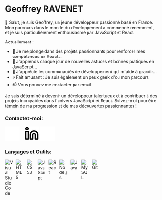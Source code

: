 # Geoffrey RAVENET

👋 Salut, je suis Geoffrey, un jeune développeur passionné basé en France. Mon parcours dans le monde du développement a commencé récemment, et je suis particulièrement enthousiasmé par JavaScript et React.

<!--
**GeoffreyRavenet/GeoffreyRavenet** is a ✨ _special_ ✨ repository because its `README.md` (this file) appears on your GitHub profile.
-->

Actuellement :

- 🔭 Je me plonge dans des projets passionnants pour renforcer mes compétences en React...
- 🌱 J'apprends chaque jour de nouvelles astuces et bonnes pratiques en JavaScript...
- 👯 J'apprécie les communautés de développement qui m'aide à grandir...
- ⚡ Fait amusant : Je suis également un peux geek d'ou mon parcours 
- 📫 Vous pouvez me contacter par email

Je suis déterminé à devenir un développeur talentueux et à contribuer à des projets incroyables dans l'univers JavaScript et React. Suivez-moi pour être témoin de ma progression et de mes découvertes passionnantes !

### Contactez-moi:

<!--[![img_contact](./img/globe-light.svg)](https://GeoffreyR.com#gh-light-mode-only)
[![img_contact](./img/globe-dark.svg)](https://GeoffreyR.com#gh-dark-mode-only)
&nbsp;&nbsp;
[![img_contact](./img/instagram-light.svg)](https://instagram.com/GeoffreyR#gh-light-mode-only)
[![img_contact](./img/instagram-dark.svg)](https://instagram.com/GeoffreyR#gh-dark-mode-only)
[![img_contact](./img/globe-light.svg)](mailto:ravenet.geoffreypro@gmail.com)
-->
[![img_contact](./img/globe-dark.svg)](mailto:ravenet.geoffreypro@gmail.com)
&nbsp;&nbsp;
[![img_contact](./img/linkedin-light.svg)](https://fr.linkedin.com/in/geoffrey-ravenet-9ba767163/#gh-light-mode-only)
[![img_contact](./img/linkedin-dark.svg)](https://fr.linkedin.com/in/geoffrey-ravenet-9ba767163/#gh-dark-mode-only)
&nbsp;&nbsp;

### Langages et Outils:

<img align="left" alt="Visual Studio Code" width="26px" src="https://cdn.jsdelivr.net/gh/devicons/devicon/icons/vscode/vscode-original.svg" style="padding-right:10px;" />

<img align="left" alt="HTML5" width="26px" src="https://cdn.jsdelivr.net/gh/devicons/devicon/icons/html5/html5-original.svg" style="padding-right:10px;" />
<img align="left" alt="CSS3" width="26px" src="https://cdn.jsdelivr.net/gh/devicons/devicon/icons/css3/css3-original.svg" style="padding-right:10px;" />
<img align="left" alt="JavaScript" width="26px" src="https://cdn.jsdelivr.net/gh/devicons/devicon/icons/javascript/javascript-original.svg" style="padding-right:10px;" />
<img align="left" alt="React" width="26px" src="https://cdn.jsdelivr.net/gh/devicons/devicon/icons/react/react-original.svg" style="padding-right:10px;" />
<img align="left" alt="Node.js" width="26px" src="https://cdn.jsdelivr.net/gh/devicons/devicon/icons/nodejs/nodejs-original.svg" style="padding-right:10px;" />
<img align="left" alt="Java" width="26px" src="https://cdn.jsdelivr.net/gh/devicons/devicon/icons/java/java-original.svg" style="padding-right:10px;" />
<img align="left" alt="MySQL" width="26px" src="https://cdn.jsdelivr.net/gh/devicons/devicon/icons/mysql/mysql-original.svg" style="padding-right:10px;" />
<img align="left" alt="Git" width="26px" src="https://cdn.jsdelivr.net/gh/devicons/devicon/icons/git/git-original.svg" style="padding-right:10px;" />


<br />
<br />


<!--

Here are some ideas to get you started:

- 🔭 I’m currently working on ...
- 🌱 I’m currently learning ...
- 👯 I’m looking to collaborate on ...
- 🤔 I’m looking for help with ...
- 💬 Ask me about ...
- 📫 How to reach me: ...
- 😄 Pronouns: ...
- ⚡ Fun fact: ...
-->
